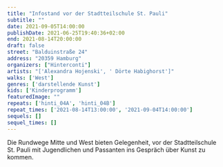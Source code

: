 ```yaml
---
title: "Infostand vor der Stadtteilschule St. Pauli"
subtitle: ""
date: 2021-09-05T14:00:00
publishDate: 2021-06-25T19:40:36+02:00
end: 2021-08-14T20:00:00
draft: false
street: "Balduinstraße 24"
address: "20359 Hamburg"
organizers: ["Hinterconti"]
artists: "['Alexandra Hojenski', ' Dörte Habighorst']"
walks: ['West']
genres: ['darstellende Kunst']
kids: ['Kinderprogramm']
featuredImage: ""
repeats: ['hinti_04A', 'hinti_04B']
repeat_times: ['2021-08-14T13:00:00', '2021-09-04T14:00:00']
sequels: []
sequel_times: []
---
```


Die Rundwege Mitte und West bieten Gelegenheit, vor der Stadtteilschule St. Pauli mit Jugendlichen und Passanten ins Gespräch über Kunst zu kommen.  